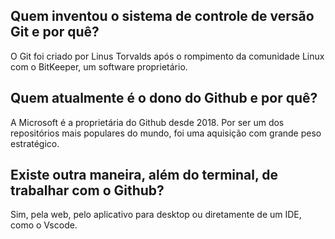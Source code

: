 ## Quem inventou o sistema de controle de versão Git e por quê?

O Git foi criado por Linus Torvalds após o rompimento da comunidade Linux com o BitKeeper, um software proprietário.

## Quem atualmente é o dono do Github e por quê?

A Microsoft é a proprietária do Github desde 2018. Por ser um dos repositórios mais populares do mundo, foi uma aquisição com grande peso estratégico.

## Existe outra maneira, além do terminal, de trabalhar com o Github?

Sim, pela web, pelo aplicativo para desktop ou diretamente de um IDE, como o Vscode.
